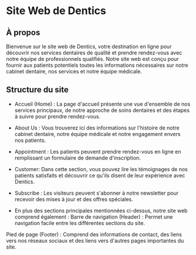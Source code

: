 


# Site Web de Dentics
## À propos

Bienvenue sur le site web de Dentics, votre destination en ligne pour découvrir nos services dentaires de qualité et prendre rendez-vous avec notre équipe de professionnels qualifiés. Notre site web est conçu pour fournir aux patients potentiels toutes les informations nécessaires sur notre cabinet dentaire, nos services et notre équipe médicale.
## Structure du site

- Accueil (Home) :
 La page d'accueil présente une vue d'ensemble de nos services principaux, de notre approche de soins dentaires et des étapes à suivre pour prendre rendez-vous.
- About Us :
Vous trouverez ici des informations sur l'histoire de notre cabinet dentaire, notre équipe médicale et notre engagement envers nos patients.
- Appointment :
Les patients peuvent prendre rendez-vous en ligne en remplissant un formulaire de demande d'inscription.
- Customer:
Dans cette section, vous pouvez lire les témoignages de nos patients satisfaits et découvrir ce qu'ils disent de leur expérience avec Dentics.
- Subscribe :
 Les visiteurs peuvent s'abonner à notre newsletter pour recevoir des mises à jour et des offres spéciales.


- En plus des sections principales mentionnées ci-dessus, notre site web comprend également :
Barre de navigation (Header) : Permet une navigation facile entre les différentes sections du site.

Pied de page (Footer) : Comprend des informations de contact, des liens vers nos réseaux sociaux et des liens vers d'autres pages importantes du site.
